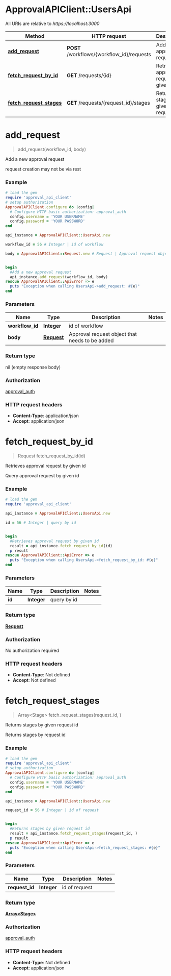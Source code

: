 # ApprovalAPIClient::UsersApi

All URIs are relative to *https://localhost:3000*

Method | HTTP request | Description
------------- | ------------- | -------------
[**add_request**](UsersApi.md#add_request) | **POST** /workflows/{workflow_id}/requests | Add a new approval request
[**fetch_request_by_id**](UsersApi.md#fetch_request_by_id) | **GET** /requests/{id} | Retrieves approval request by given id
[**fetch_request_stages**](UsersApi.md#fetch_request_stages) | **GET** /requests/{request_id}/stages | Returns stages by given request id


# **add_request**
> add_request(workflow_id, body)

Add a new approval request

request creation may not be via rest

### Example
```ruby
# load the gem
require 'approval_api_client'
# setup authorization
ApprovalAPIClient.configure do |config|
  # Configure HTTP basic authorization: approval_auth
  config.username = 'YOUR USERNAME'
  config.password = 'YOUR PASSWORD'
end

api_instance = ApprovalAPIClient::UsersApi.new

workflow_id = 56 # Integer | id of workflow

body = ApprovalAPIClient::Request.new # Request | Approval request object that needs to be added


begin
  #Add a new approval request
  api_instance.add_request(workflow_id, body)
rescue ApprovalAPIClient::ApiError => e
  puts "Exception when calling UsersApi->add_request: #{e}"
end
```

### Parameters

Name | Type | Description  | Notes
------------- | ------------- | ------------- | -------------
 **workflow_id** | **Integer**| id of workflow | 
 **body** | [**Request**](Request.md)| Approval request object that needs to be added | 

### Return type

nil (empty response body)

### Authorization

[approval_auth](../README.md#approval_auth)

### HTTP request headers

 - **Content-Type**: application/json
 - **Accept**: application/json



# **fetch_request_by_id**
> Request fetch_request_by_id(id)

Retrieves approval request by given id

Query approval request by given id

### Example
```ruby
# load the gem
require 'approval_api_client'

api_instance = ApprovalAPIClient::UsersApi.new

id = 56 # Integer | query by id


begin
  #Retrieves approval request by given id
  result = api_instance.fetch_request_by_id(id)
  p result
rescue ApprovalAPIClient::ApiError => e
  puts "Exception when calling UsersApi->fetch_request_by_id: #{e}"
end
```

### Parameters

Name | Type | Description  | Notes
------------- | ------------- | ------------- | -------------
 **id** | **Integer**| query by id | 

### Return type

[**Request**](Request.md)

### Authorization

No authorization required

### HTTP request headers

 - **Content-Type**: Not defined
 - **Accept**: Not defined



# **fetch_request_stages**
> Array&lt;Stage&gt; fetch_request_stages(request_id, )

Returns stages by given request id

Returns stages by request id

### Example
```ruby
# load the gem
require 'approval_api_client'
# setup authorization
ApprovalAPIClient.configure do |config|
  # Configure HTTP basic authorization: approval_auth
  config.username = 'YOUR USERNAME'
  config.password = 'YOUR PASSWORD'
end

api_instance = ApprovalAPIClient::UsersApi.new

request_id = 56 # Integer | id of request


begin
  #Returns stages by given request id
  result = api_instance.fetch_request_stages(request_id, )
  p result
rescue ApprovalAPIClient::ApiError => e
  puts "Exception when calling UsersApi->fetch_request_stages: #{e}"
end
```

### Parameters

Name | Type | Description  | Notes
------------- | ------------- | ------------- | -------------
 **request_id** | **Integer**| id of request | 

### Return type

[**Array&lt;Stage&gt;**](Stage.md)

### Authorization

[approval_auth](../README.md#approval_auth)

### HTTP request headers

 - **Content-Type**: Not defined
 - **Accept**: application/json



